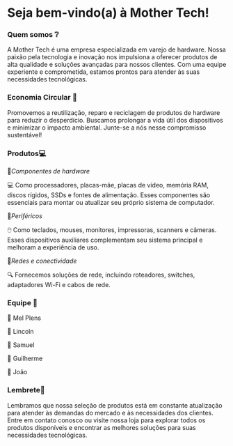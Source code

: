 # Seja bem-vindo(a) à Mother Tech!
### Quem somos :grey_question:
A Mother Tech é uma empresa especializada em varejo de hardware. Nossa paixão pela tecnologia e inovação nos impulsiona a oferecer produtos de alta qualidade e soluções avançadas para nossos clientes. Com uma equipe experiente e comprometida, estamos prontos para atender às suas necessidades tecnológicas.

### Economia Circular :deciduous_tree:
Promovemos a reutilização, reparo e reciclagem de produtos de hardware para reduzir o desperdício. Buscamos prolongar a vida útil dos dispositivos e minimizar o impacto ambiental. Junte-se a nós nesse compromisso sustentável!



### Produtos:computer:

:small_blue_diamond:*Componentes de hardware* 

💻 Como processadores, placas-mãe, placas de vídeo, memória RAM, discos rígidos, SSDs e fontes de alimentação. Esses componentes são essenciais para montar ou atualizar seu próprio sistema de computador.

:small_blue_diamond:*Periféricos*

🖱️ Como teclados, mouses, monitores, impressoras, scanners e câmeras. Esses dispositivos auxiliares complementam seu sistema principal e melhoram a experiência de uso.

:small_blue_diamond:*Redes e conectividade*

:mag: Fornecemos soluções de rede, incluindo roteadores, switches, adaptadores Wi-Fi e cabos de rede.

### Equipe :dart:

:small_blue_diamond: Mel Plens 

:small_blue_diamond: Lincoln

:small_blue_diamond: Samuel

:small_blue_diamond: Guilherme

:small_blue_diamond: João

### Lembrete:mega:
Lembramos que nossa seleção de produtos está em constante atualização para atender às demandas do mercado e às necessidades dos clientes. Entre em contato conosco ou visite nossa loja para explorar todos os produtos disponíveis e encontrar as melhores soluções para suas necessidades tecnológicas.
